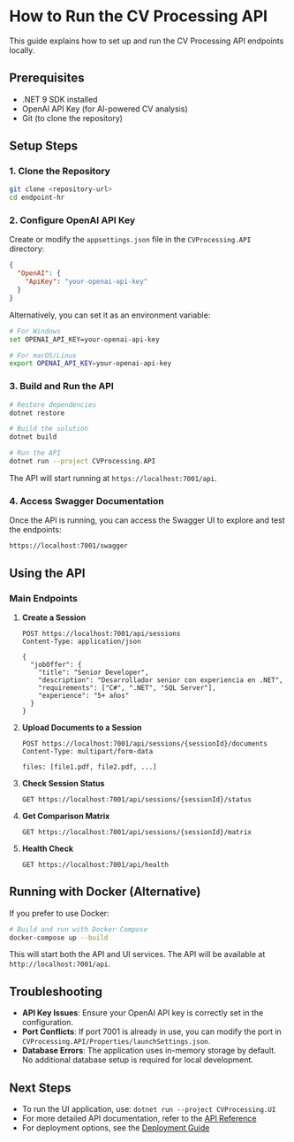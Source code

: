 # How to Run the CV Processing API

This guide explains how to set up and run the CV Processing API endpoints locally.

## Prerequisites

- .NET 9 SDK installed
- OpenAI API Key (for AI-powered CV analysis)
- Git (to clone the repository)

## Setup Steps

### 1. Clone the Repository

```bash
git clone <repository-url>
cd endpoint-hr
```

### 2. Configure OpenAI API Key

Create or modify the `appsettings.json` file in the `CVProcessing.API` directory:

```json
{
  "OpenAI": {
    "ApiKey": "your-openai-api-key"
  }
}
```

Alternatively, you can set it as an environment variable:

```bash
# For Windows
set OPENAI_API_KEY=your-openai-api-key

# For macOS/Linux
export OPENAI_API_KEY=your-openai-api-key
```

### 3. Build and Run the API

```bash
# Restore dependencies
dotnet restore

# Build the solution
dotnet build

# Run the API
dotnet run --project CVProcessing.API
```

The API will start running at `https://localhost:7001/api`.

### 4. Access Swagger Documentation

Once the API is running, you can access the Swagger UI to explore and test the endpoints:

```
https://localhost:7001/swagger
```

## Using the API

### Main Endpoints

1. **Create a Session**
   ```http
   POST https://localhost:7001/api/sessions
   Content-Type: application/json

   {
     "jobOffer": {
       "title": "Senior Developer",
       "description": "Desarrollador senior con experiencia en .NET",
       "requirements": ["C#", ".NET", "SQL Server"],
       "experience": "5+ años"
     }
   }
   ```

2. **Upload Documents to a Session**
   ```http
   POST https://localhost:7001/api/sessions/{sessionId}/documents
   Content-Type: multipart/form-data

   files: [file1.pdf, file2.pdf, ...]
   ```

3. **Check Session Status**
   ```http
   GET https://localhost:7001/api/sessions/{sessionId}/status
   ```

4. **Get Comparison Matrix**
   ```http
   GET https://localhost:7001/api/sessions/{sessionId}/matrix
   ```

5. **Health Check**
   ```http
   GET https://localhost:7001/api/health
   ```

## Running with Docker (Alternative)

If you prefer to use Docker:

```bash
# Build and run with Docker Compose
docker-compose up --build
```

This will start both the API and UI services. The API will be available at `http://localhost:7001/api`.

## Troubleshooting

- **API Key Issues**: Ensure your OpenAI API key is correctly set in the configuration.
- **Port Conflicts**: If port 7001 is already in use, you can modify the port in `CVProcessing.API/Properties/launchSettings.json`.
- **Database Errors**: The application uses in-memory storage by default. No additional database setup is required for local development.

## Next Steps

- To run the UI application, use: `dotnet run --project CVProcessing.UI`
- For more detailed API documentation, refer to the [API Reference](docs/API.md)
- For deployment options, see the [Deployment Guide](docs/DEPLOYMENT.md)